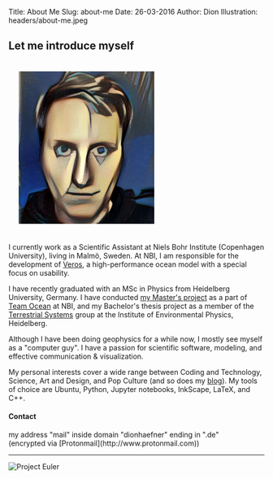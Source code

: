 Title: About Me
Slug: about-me
Date: 26-03-2016
Author: Dion
Illustration: headers/about-me.jpeg

## Let me introduce myself
<div class="clearfix"></div>
<img class="img-circle pull-right" style="margin: 20px; height: 300px;" src="images/dion.jpg" alt="That's me!">

I currently work as a Scientific Assistant at Niels Bohr Institute (Copenhagen University), living in Malmö, Sweden. At NBI, I am responsible for the development of [Veros](#code-projects), a high-performance ocean model with a special focus on usability.

I have recently graduated with an MSc in Physics from Heidelberg University, Germany. I have conducted [my Master's project](#research) as a part of [Team Ocean](http://climate-geophysics.nbi.ku.dk/research/oceanography/) at NBI, and my Bachelor's thesis project as a member of the [Terrestrial Systems](http://ts.iup.uni-heidelberg.de/) group at the Institute of Environmental Physics, Heidelberg.

Although I have been doing geophysics for a while now, I mostly see myself as a "computer guy". I have a passion for scientific software, modeling, and effective communication & visualization.

My personal interests cover a wide range between Coding and Technology, Science, Art and Design, and Pop Culture (and so does my [blog](/blog)). My tools of choice are Ubuntu, Python, Jupyter notebooks, InkScape, LaTeX, and C++.

#### Contact

<div class="row text-center">
<span class="fa fa-envelope-o"></span> <noscript>
my address "mail" inside domain "dionhaefner" ending in ".de"
</noscript> <script>
  y = "znvy@qvbaunrsare.qr";
  document.write("<a href=mailto:" + decode(y) + ">" + decode(y) + "</a>");
</script>
</div>
(encrypted via [Protonmail](http://www.protonmail.com))

---

![Project Euler](https://projecteuler.net/profile/dhaefner.png)
